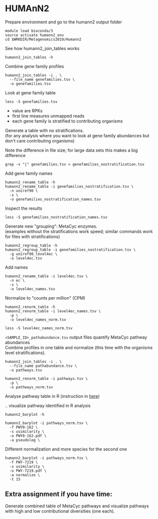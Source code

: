 # HUMAnN2
Prepare environment and go to the humann2 output folder
```
module load bioconda/3
source activate humann2_env
cd $WRKDIR/Metagenomics2019/Humann2
```
See how humann2_join_tables works
```
humann2_join_tables -h
```

Combine gene family profiles
```
humann2_join_tables -i . \
  --file_name genefamilies.tsv \
  -o genefamilies.tsv
```

Look at gene family table
```
less -S genefamilies.tsv
```
 - value are RPKs
 - first line measures unmapped reads
 - each gene family is stratified to contributing organisms

Generate a table with no stratifications.  
(for any analysis where you want to look at gene family abundances but don't care contributing organisms)  

Note the difference in file size; for large data sets this makes a big difference
```
grep -v "|" genefamilies.tsv > genefamilies_nostratification.tsv
```

Add gene family names
```
humann2_rename_table -h
humann2_rename_table -i genefamilies_nostratification.tsv \
  -n uniref90 \
  -s \
  -o genefamilies_nostratification_names.tsv
```

Inspect the results
```
less -S genefamilies_nostratification_names.tsv
```

Generate new "grouping": MetaCyc enzymes.  
(examples without the stratifications work speed; similar commands work for files with stratifications)
```
humann2_regroup_table -h
humann2_regroup_table -i genefamilies_nostratification.tsv \
  -g uniref90_level4ec \
  -o level4ec.tsv
```
Add names
```
humann2_rename_table -i level4ec.tsv \
  -n ec \
  -s \
  -o level4ec_names.tsv
```
Normalize to "counts per million" (CPM)
```
humann2_renorm_table -h
humann2_renorm_table -i level4ec_names.tsv \
  -p \
  -o level4ec_names_norm.tsv

less -S level4ec_names_norm.tsv
```
`<SAMPLE_ID>_pathabundance.tsv` output files quantify MetaCyc pathway abundances  
Combine profiles in one table and normalize
(this time with the organisms level stratifications).

```
humann2_join_tables -i . \
  --file_name pathabundance.tsv \
  -o pathways.tsv

humann2_renorm_table -i pathways.tsv \
  -p \
  -o pathways_norm.tsv
```

Analyse pathway table in R (instruction in [here](/R_for_Humann2/README.md))

.. visualize pathway identified in R analysis

```
humann2_barplot -h

humann2_barplot -i pathways_norm.tsv \
  -f PWY0-162 \
  -s usimilarity \
  -o PWY0-162.pdf \
  -a pseudolog \
```

Different normalization and more species for the second one
```
humann2_barplot -i pathways_norm.tsv \
  -f PWY-7219 \
  -s usimilarity \
  -o PWY-7219.pdf \
  -a normalize \
  -t 15
```
## Extra assignment if you have time:
Generate combined table of MetaCyc pathways and visualize pathways with high and low contributional diversities (one each).
